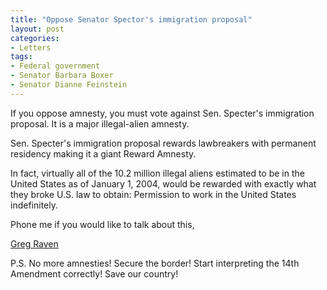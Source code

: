 ```yaml
---
title: "Oppose Senator Spector's immigration proposal"
layout: post
categories:
- Letters
tags:
- Federal government
- Senator Barbara Boxer
- Senator Dianne Feinstein
---
```


If you oppose amnesty, you must vote against Sen. Specter's immigration proposal. It is a major illegal-alien amnesty.

Sen. Specter's immigration proposal rewards lawbreakers with permanent residency making it a giant Reward Amnesty.

In fact, virtually all of the 10.2 million illegal aliens estimated to be in the United States as of January 1, 2004, would be rewarded with exactly what they broke U.S. law to obtain: Permission to work in the United States indefinitely.

Phone me if you would like to talk about this,

[Greg Raven](https://www.gregraven.org/)

P.S. No more amnesties! Secure the border! Start interpreting the 14th Amendment correctly! Save our country!